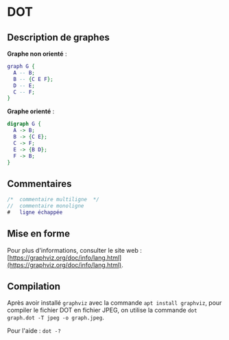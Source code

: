 # DOT

## Description de graphes

**Graphe non orienté** :

```` dot
graph G {
  A -- B;
  B -- {C E F};
  D -- E;
  C -- F;
}
````

**Graphe orienté** :

```` dot
digraph G {
  A -> B;
  B -> {C E};
  C -> F;
  E -> {B D};
  F -> B;
}
````

## Commentaires

``` dot
/*	commentaire multiligne	*/
//	commentaire monoligne
#	ligne échappée
```

## Mise en forme

Pour plus d'informations, consulter le site web : [https://graphviz.org/doc/info/lang.html](https://graphviz.org/doc/info/lang.html).

## Compilation

Après avoir installé `graphviz` avec la commande `apt install graphviz`, pour compiler le fichier DOT en fichier JPEG, on utilise la commande `dot graph.dot -T jpeg -o graph.jpeg`. 

Pour l'aide : `dot -?`